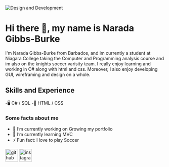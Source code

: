 ![Design and Development](https://iggmarketing.com/wp-content/uploads/2020/12/Skype_Picture_2020_12_28T07_27_57_610Z.png)


# Hi there 👋, my name is Narada Gibbs-Burke
I'm Narada Gibbs-Burke from Barbados, and im currently a student at Niagara College taking the Computer and Programming analysis course and im also on the knights soccer varisity team. I really enjoy learning and working in C# along with html and css. Moreover, I also enjoy developing GUI, wireframing and design on a whole.  

## Skills and Experience
-🖥️ C# / SQL 
-📱 HTML / CSS

### Some facts about me
- 🔭 I’m currently working on Growing my portfolio 
- 🌱 I’m currently learning MVC  
- ⚡ Fun fact: I love to play Soccer  


[<img src='https://cdn.jsdelivr.net/npm/simple-icons@3.0.1/icons/github.svg' alt='github' height='40'>](https://github.com/NGB246)  [<img src='https://cdn.jsdelivr.net/npm/simple-icons@3.0.1/icons/instagram.svg' alt='instagram' height='40'>](https://www.instagram.com/narada_246/)  

